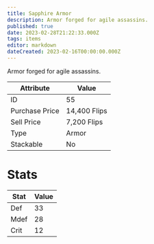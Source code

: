 ```yaml
---
title: Sapphire Armor
description: Armor forged for agile assassins.
published: true
date: 2023-02-28T21:22:33.000Z
tags: items
editor: markdown
dateCreated: 2023-02-16T00:00:00.000Z
---
```


Armor forged for agile assassins.

|Attribute|Value|
|-|-|
|ID|55|
|Purchase Price|14,400 Flips|
|Sell Price|7,200 Flips|
|Type|Armor|
|Stackable|No|

# Stats
|Stat|Value|
|-|-|
|Def|33|
|Mdef|28|
|Crit|12|
